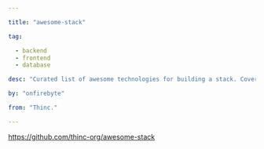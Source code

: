 ```yaml
---

title: "awesome-stack" 

tag: 

  - backend
  - frontend
  - database 

desc: "Curated list of awesome technologies for building a stack. Covers backend, frontend, database, devops, and more." 

by: "onfirebyte" 

from: "Thinc." 

---
```




https://github.com/thinc-org/awesome-stack 

